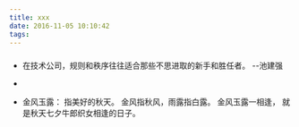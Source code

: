 ```yaml
---
title: xxx
date: 2016-11-05 10:10:42
tags:
---
```


###
* 在技术公司，规则和秩序往往适合那些不思进取的新手和胜任者。 --池建强
* 

* 金风玉露： 指美好的秋天。 金风指秋风，雨露指白露。 金风玉露一相逢， 就是秋天七夕牛郎织女相逢的日子。

